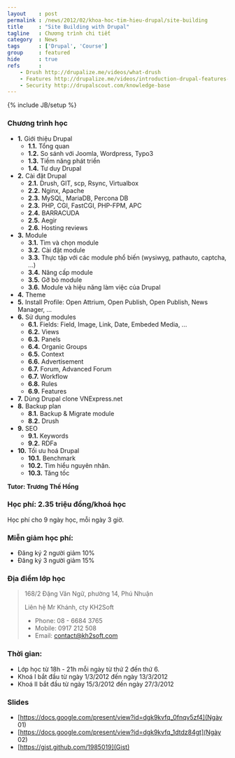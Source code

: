 ```yaml
---
layout    : post
permalink : /news/2012/02/khoa-hoc-tim-hieu-drupal/site-building
title     : "Site Building with Drupal"
tagline   : Chương trình chi tiết
category  : News
tags      : ['Drupal', 'Course']
group     : featured
hide      : true
refs      :
    - Drush http://drupalize.me/videos/what-drush
    - Features http://drupalize.me/videos/introduction-drupal-features-module
    - Security http://drupalscout.com/knowledge-base
---
```

{% include JB/setup %}

### Chương trình học

- **1.** Giới thiệu Drupal
  - **1.1.** Tổng quan
  - **1.2.** So sánh với Joomla, Wordpress, Typo3
  - **1.3.** Tiềm năng phát triển
  - **1.4.** Tư duy Drupal
- **2.**  Cài đặt Drupal
  - **2.1.** Drush, GIT, scp, Rsync, Virtualbox
  - **2.2.** Nginx, Apache
  - **2.3.** MySQL, MariaDB, Percona DB
  - **2.3.** PHP, CGI, FastCGI, PHP-FPM, APC
  - **2.4.** BARRACUDA
  - **2.5.** Aegir
  - **2.6.** Hosting reviews
- **3.** Module
  - **3.1.** Tìm và chọn module
  - **3.2.** Cài đặt module
  - **3.3.** Thực tập với các module phổ biến (wysiwyg, pathauto, captcha, ...)
  - **3.4.** Nâng cấp module
  - **3.5.** Gỡ bỏ module
  - **3.6.** Module và hiệu năng làm việc của Drupal
- **4.** Theme
- **5.** Install Profile: Open Attrium, Open Publish, Open Publish, News Manager, …
- **6.** Sử dụng modules
  - **6.1.** Fields: Field, Image, Link, Date, Embeded Media, ...
  - **6.2.** Views
  - **6.3.** Panels
  - **6.4.** Organic Groups
  - **6.5.** Context
  - **6.6.** Advertisement
  - **6.7.** Forum, Advanced Forum
  - **6.7.** Workflow
  - **6.8.** Rules
  - **6.9.** Features
- **7.** Dùng Drupal clone VNExpress.net
- **8.** Backup plan
  - **8.1.** Backup & Migrate module
  - **8.2.** Drush
- **9.** SEO
  - **9.1.** Keywords
  - **9.2.** RDFa
- **10.** Tối ưu hoá Drupal
  - **10.1.** Benchmark
  - **10.2.** Tìm hiểu nguyên nhân.
  - **10.3.** Tăng tốc

__Tutor: Trương Thế Hồng__

### Học phí: 2.35 triệu đồng/khoá học

Học phí cho 9 ngày học, mỗi ngày 3 giờ.

### Miễn giảm học phí:

- Đăng ký 2 người giảm 10%
- Đăng ký 3 người giảm 15%

### Địa điểm lớp học

> 168/2 Đặng Văn Ngữ, phường 14, Phú Nhuận
> 
> Liên hệ Mr Khánh, cty KH2Soft
> - Phone: 08 - 6684 3765
> - Mobile: 0917 212 508
> - Email: [contact@kh2soft.com](mailto:contact@kh2soft.com)

### Thời gian:

- Lớp học từ 18h - 21h mỗi ngày từ thứ 2 đến thứ 6.
- Khoá I bắt đầu từ ngày 1/3/2012 đến ngày 13/3/2012
- Khoá II bắt đầu từ ngày 15/3/2012 đến ngày 27/3/2012

### Slides
- [https://docs.google.com/present/view?id=dgk9kvfq_0fnqv5zf4](Ngày 01)
- [https://docs.google.com/present/view?id=dgk9kvfq_1dtdz84gt](Ngày 02)
- [https://gist.github.com/1985019](Gist)
